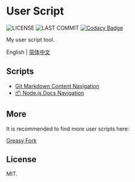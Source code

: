 # User Script

![LICENSE](https://badgen.net/github/license/wang1212/user-script)
![LAST COMMIT](https://badgen.net/github/last-commit/wang1212/user-script/main)
[![Codacy Badge](https://app.codacy.com/project/badge/Grade/3f1c51dcfbb24afca0a254c8d463032b)](https://www.codacy.com/gh/wang1212/user-script/dashboard?utm_source=github.com&utm_medium=referral&utm_content=wang1212/user-script&utm_campaign=Badge_Grade)

My user script tool.

English | [简体中文](./README.zh-CN.md)

## Scripts

- [Git Markdown Content Navigation](./git-markdown-content-navigation)
- [:package: Node.js Docs Navigation](./nodejs-docs-navigation)

## More

It is recommended to find more user scripts here:

[Greasy Fork](https://greasyfork.org/)

## License

MIT.
